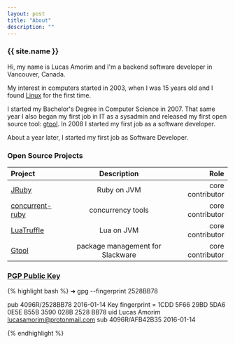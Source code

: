 ```yaml
---
layout: post 
title: "About"
description: ""
---
```


### {{ site.name }}

Hi, my name is Lucas Amorim and I'm a backend software developer in Vancouver, Canada.

My interest in computers started in 2003, when I was 15 years old and I found [Linux][conectiva] for the first time.

I started my Bachelor's Degree in Computer Science in 2007.  That same year I also began my first job in IT as a sysadmin and released my first open source tool: [gtool][gtool]. In 2008 I started my first job as a software developer.

About a year later, I started my first job as Software Developer.


### Open Source Projects

| Project   |      Description      |  Role |
|:----------|:-------------:|------:|
| [JRuby][jruby] |  Ruby on  JVM | core contributor |
| [concurrent-ruby][concurrent] | 	concurrency tools |   core contributor |
| [LuaTruffle][luatruffle] | Lua on JVM |    core contributor |
| [Gtool][gtool] | package management for Slackware |    core contributor |

### [PGP Public Key][mypgp]

{% highlight bash %}
➜  gpg --fingerprint 2528BB78 

pub   4096R/2528BB78 2016-01-14
      Key fingerprint = 1CDD 5F66 29BD 5DA6 0E5E  B55B 3590 028B 2528 BB78
uid                  Lucas Amorim <lucasamorim@protonmail.com>
sub   4096R/AFB42B35 2016-01-14

{% endhighlight %}

[mypgp]: http://pgp.mit.edu/pks/lookup?op=vindex&search=0x3590028B2528BB78
[conectiva]: https://en.wikipedia.org/wiki/Conectiva
[gtool]: http://sourceforge.net/projects/gtool/files/gtool/ 
[lua]: http://www.lua.org/
[luatruffle]: http://www.luatruffle.org/
[concurrent]: https://github.com/ruby-concurrency/concurrent-ruby
[jruby]: http://www.jruby.org
